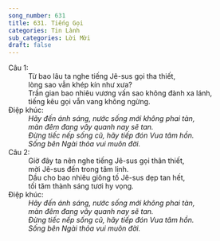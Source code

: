 ```yaml
---
song_number: 631
title: 631. Tiếng Gọi
categories: Tin Lành
sub_categories: Lời Mời
draft: false
---
```

<dl><dt>Câu 1:</dt><dd data-verse="1">Từ bao lâu ta nghe tiếng Jê-sus gọi tha thiết, <br/>lòng sao vẫn khép kín như xưa? <br/>Trần gian bao nhiêu vương vấn sao không đành xa lánh, <br/>tiếng kêu gọi vẫn vang không ngừng. </dd><dt>Điệp khúc:</dt><dd data-chorus="1"><em>Hãy đến ánh sáng, nước sống mới không phai tàn, <br/>màn đêm đang vây quanh nay sẽ tan. <br/>Ðừng tiếc nếp sống cũ, hãy tiếp đón Vua tâm hồn. <br/>Sống bên Ngài thỏa vui muôn đời. </em></dd><dt>Câu 2:</dt><dd data-verse="2">Giờ đây ta nên nghe tiếng Jê-sus gọi thân thiết, <br/>mời Jê-sus đến trong tâm linh. <br/>Dầu cho bao nhiêu giông tố Jê-sus dẹp tan hết, <br/>tối tăm thành sáng tươi hy vọng. </dd><dt>Điệp khúc:</dt><dd data-chorus="1"><em>Hãy đến ánh sáng, nước sống mới không phai tàn, <br/>màn đêm đang vây quanh nay sẽ tan. <br/>Ðừng tiếc nếp sống cũ, hãy tiếp đón Vua tâm hồn. <br/>Sống bên Ngài thỏa vui muôn đời. </em></dd></dl>